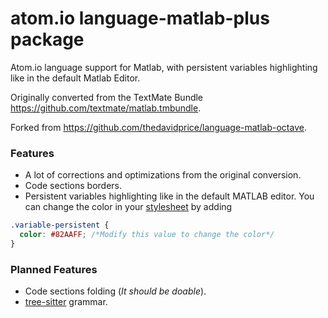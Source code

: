 # atom.io language-matlab-plus package
Atom.io language support for Matlab, with persistent variables highlighting like in the default Matlab Editor.

Originally converted from the TextMate Bundle https://github.com/textmate/matlab.tmbundle.

Forked from https://github.com/thedavidprice/language-matlab-octave.

### Features
- A lot of corrections and optimizations from the original conversion.
- Code sections borders.
- Persistent variables highlighting like in the default MATLAB editor. You can change the color in your [stylesheet](https://flight-manual.atom.io/using-atom/sections/basic-customization/#style-tweaks) by adding
~~~css
.variable-persistent {
  color: #82AAFF; /*Modify this value to change the color*/
}
~~~

### Planned Features
- Code sections folding (*It should be doable*).
- [tree-sitter](https://github.com/tree-sitter/tree-sitter) grammar.
